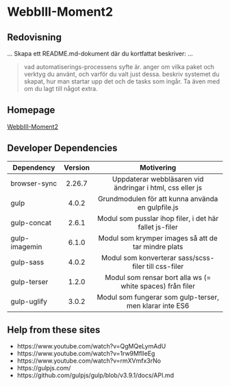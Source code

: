 # WebbIII-Moment2

## Redovisning
...
Skapa ett README.md-dokument där du kortfattat beskriver:
...
> vad automatiserings-processens syfte är.
> anger om vilka paket och verktyg du använt, och varför du valt just dessa.
> beskriv systemet du skapat, hur man startar upp det och de tasks som ingår.
> Ta även med om du lagt till något extra.

## Homepage
[WebbIII-Moment2](https://github.com/anst9000/WebbIII-Moment2)


## Developer Dependencies
| Dependency    | Version   | Motivering                                                |
| ------------- |:---------:|:---------------------------------------------------------:|
| browser-sync  | 2.26.7    | Uppdaterar webbläsaren vid ändringar i html, css eller js |
| gulp          | 4.0.2     | Grundmodulen för att kunna använda en gulpfile.js         |
| gulp-concat   | 2.6.1     | Modul som pusslar ihop filer, i det här fallet js-filer   |
| gulp-imagemin | 6.1.0     | Modul som krymper images så att de tar mindre plats       |
| gulp-sass     | 4.0.2     | Modul som konverterar sass/scss-filer till css-filer      |
| gulp-terser   | 1.2.0     | Modul som rensar bort alla ws (= white spaces) från filer |
| gulp-uglify   | 3.0.2     | Modul som fungerar som gulp-terser, men klarar inte ES6   |


## Help from these sites
<ul>
  <li>https://www.youtube.com/watch?v=QgMQeLymAdU</li>
  <li>https://www.youtube.com/watch?v=1rw9MfIleEg</li>
  <li>https://www.youtube.com/watch?v=rmXVmfx3rNo</li>
  <li>https://gulpjs.com/</li>
  <li>https://github.com/gulpjs/gulp/blob/v3.9.1/docs/API.md</li>
</ul>
